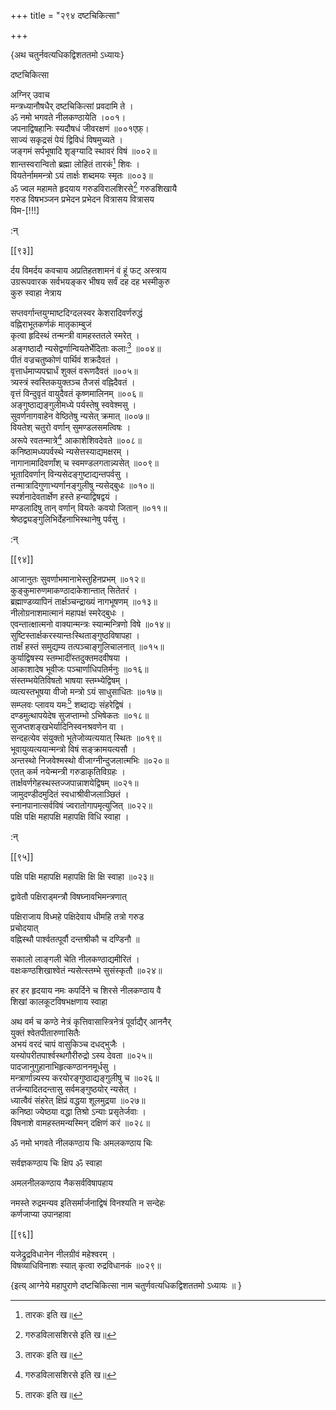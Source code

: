 +++
title = "२९४ दष्टचिकित्सा"

+++

\{अथ चतुर्नवत्यधिकद्विशततमो ऽध्यायः\}

दष्टचिकित्सा  
    
अग्निर् उवाच  
मन्त्रध्यानौषधैर् दष्टचिकित्सां प्रवदामि ते   ।  
ॐ नमो भगवते नीलकण्ठायेति ।००१।  
जपनाद्विषहानिः स्यदौषधं जीवरक्षणं   ॥००१एफ़्।  
साज्यं सकृद्रसं पेयं द्विविधं विषमुच्यते ।  
जङ्गमं सर्पभूषादि शृङ्ग्यादि स्थावरं विषं   ॥००२॥  
शान्तस्वरान्वितो ब्रह्मा लोहितं तारकं[^१] शिवः   ।  
वियतेर्नाममन्त्रो ऽयं तार्क्षः शब्दमयः स्मृतः   ॥००३॥  
ॐ ज्वल महामते हृदयाय गरुडविरालशिरसे[^२] गरुडशिखायै  
गरुड विषभञ्जन प्रभेदन प्रभेदन वित्रासय वित्रासय  
विम-[!!!]  
    
:न्  
    
[^१]: तारकः इति ख॥  
    
[^२]: गरुडविलासशिरसे इति ख॥  

[[९३]]

र्दय विमर्दय कवचाय अप्रतिहतशामनं वं हूं फट् अस्त्राय  
उग्ररूपवारक सर्वभयङ्कर भीषय सर्वं दह दह भस्मीकुरु  
कुरु स्वाहा नेत्राय  
    
सप्तवर्गान्तयुग्माष्टदिग्दलस्वर केशरादिवर्णरुद्धं  
वह्निराभूतकर्णकं मातृकाम्बुजं  
कृत्वा हृदिस्थं तन्मन्त्री वामहस्ततले स्मरेत् ।  
अङ्गष्ठादौ न्यसेद्वर्णान्वियतेर्भेदिताः कलाः[^१]   ॥००४॥  
पीतं वज्रचतुष्कोणं पार्थिवं शक्रदैवतं   ।  
वृत्तार्धमाप्यपद्मार्धं शुक्लं वरूणदैवतं   ॥००५॥  
त्र्यस्त्रं स्वस्तिकयुक्तञ्च तैजसं वह्निदैवतं ।  
वृत्तं विन्दुवृतं वायुदैवतं कृष्णमालिनम्   ॥००६॥  
अङ्गुष्ठाद्यङ्गुलीमध्ये पर्यस्तेषु स्ववेश्मसु   ।  
सुवर्णनागवाहेन वेष्ठितेषु न्यसेत् क्रमात् ॥००७॥  
वियतेश् चतुरो वर्णान् सुमण्डलसमत्विषः ।  
अरूपे रवतन्मात्रे[^२] आकाशेशिवदेवते ॥००८॥  
कनिष्ठामध्यपर्वस्थे न्यसेत्तस्याद्यमक्षरम् ।  
नागानामादिवर्णांश् च स्वमण्डलगतान्न्यसेत्   ॥००९॥  
भूतादिवर्णान् विन्यसेदङ्गुष्टाद्यन्तपर्वसु ।  
तन्मात्रादिगुणाभ्यर्णानङ्गुलीषु न्यसेद्बुधः   ॥०१०॥  
स्पर्शनादेवतार्क्षेण हस्ते हन्याद्विषद्वयं ।  
मण्डलादिषु तान् वर्णान् वियतेः कवयो जितान् ॥०११॥  
श्रेष्ठद्व्यङ्गुलिभिर्देहनाभिस्थानेषु पर्वसु ।  
    
:न्  
    
[^१]: भेदिकास्तथेति ख॥  
    
[^२]: वरतन्मत्रे इति ख॥  

[[९४]]
    
आजानुतः सुवर्णाभमानाभेस्तुहिनप्रभम् ॥०१२॥  
कुङ्कुमारुणमाकण्ठादाकेशान्तात् सितेतरं   ।  
ब्रह्माण्डव्यापिनं तार्क्षञ्चन्द्राख्यं नागभूषणम्   ॥०१३॥  
नीलोग्रनाशमात्मानं महापक्षं स्मरेद्बुधः   ।  
एवन्तात्क्षात्मनो वाक्यान्मन्त्रः स्यान्मन्त्रिणो विषे   ॥०१४॥  
सुष्टिस्तार्क्षकरस्यान्तःस्थिताङ्गुष्ठविषापहा   ।  
तार्क्षं हस्तं समुद्यम्य तत्पञ्चाङ्गुलिचालनात्   ॥०१५॥  
कुर्याद्विषस्य स्तम्भादींस्तदुक्तमदवीषया ।  
आकाशादेष भूवीजः पञ्चार्णाधिपतिर्मनुः   ॥०१६॥  
संस्तम्भयेतिविषतो भाषया स्तम्भ्येद्विषम् ।  
व्यत्यस्तभूषया वीजो मन्त्रो ऽयं साधुसाधितः   ॥०१७॥  
सम्प्लवः प्लावय यमः[^१] शब्दाद्यः संहरेद्विषं   ।  
दण्डमुत्थापयेदेष सुजप्ताम्भो ऽभिषेकतः ॥०१८॥  
सुजप्तशङ्खभेर्यादिनिस्वनश्रवणेन वा ।  
सन्दहत्येव संयुक्तो भूतेजोव्यत्ययात् स्थितः ॥०१९॥  
भूवायुव्यत्ययान्मन्त्रो विषं सङ्क्रामयत्यसौ ।  
अन्तस्थो निजवेश्मस्थो वीजाग्नीन्दुजलात्मभिः ॥०२०॥  
एतत् कर्म नयेन्मन्त्री गरुडाकृतिविग्रहः ।  
तार्क्षवर्णगेहस्थस्तज्जपान्नाशयेद्विषम् ॥०२१॥  
जामुदण्डीदमुदितं स्वधाश्रीवीजलाञ्छितं   ।  
स्नानपानात्सर्वविषं ज्वरातोगापमृत्युजित् ॥०२२॥  
पक्षि पक्षि महापक्षि महापक्षि विधि स्वाहा ।  
    
:न्  
    
[^१]: यश इति ञ॥  

[[९५]]
    
पक्षि पक्षि महापक्षि महापक्षि क्षि क्षि स्वाहा   ॥०२३॥  
    
द्वावेतौ पक्षिराड्मन्त्रौ विषघ्नावभिमन्त्रणात्  
    
पक्षिराजाय विध्महे पक्षिदेवाय धीमहि तत्रो गरुड  
प्रचोदयात्  
वह्निस्थौ पार्श्वतत्पूर्वौ दन्तश्रीकौ च दण्डिनौ ॥  
    
सकालो लाङ्गली चेति नीलकण्ठाद्यमीरितं ।  
वक्षःकण्ठशिखाश्वेतं न्यसेत्स्तम्भे सुसंस्कृतौ   ॥०२४॥  
    
हर हर हृदयाय नमः कपर्दिने च शिरसे नीलकण्ठाय वै  
शिखां कालकूटविषभक्षणाय स्वाहा  
    
अथ वर्म च कण्ठे नेत्रं कृत्तिवासास्त्रिनेत्रं पूर्वाद्यैर् आननैर्  
युक्तं श्वेतपीतारुणासितैः  
अभयं वरदं चापं वासुकिञ्च दधद्भुजैः ।  
यस्योपरीतपार्श्वस्थगौरीरुद्रो ऽस्य देवता ॥०२५॥  
पादजानुगुहानाभिहृत्कण्ठाननमूर्धसु ।  
मन्त्रार्णान्न्यस्य करयोरङ्गुष्ठाद्यङ्गुलीषु च   ॥०२६॥  
तर्जन्यादितदन्तासु सर्वमङ्गुष्ठयोर् न्यसेत् ।  
ध्यात्वैवं संहरेत् क्षिप्रं वद्धया शूलमुद्रया   ॥०२७॥  
कनिष्ठा ज्येष्ठया वद्धा तिश्रो ऽन्याः प्रसृतेर्जवाः   ।  
विषनाशे वामहस्तमन्यस्मिन् दक्षिणं करं   ॥०२८॥  
    
ॐ नमो भगवते नीलकण्ठाय चिः अमलकण्ठाय चिः  
    
सर्वज्ञकण्ठाय चिः क्षिप ॐ स्वाहा  
    
अमलनीलकण्ठाय नैकसर्वविषापहाय  
    
नमस्ते रुद्रमन्यव इतिसर्मार्जनाद्विषं विनश्यति न सन्देहः  
कर्णजाप्या उपानहावा  

[[९६]]
    
यजेद्रुद्रविधानेन नीलग्रीवं महेश्वरम् ।  
विषव्याधिविनाशः स्यात् कृत्वा रुद्रविधानकं   ॥०२९॥  
    
\{इत्य् आग्नेये महापुराणे दष्टचिकित्सा नाम चतुर्णवत्यधिकद्विशततमो ऽध्यायः ॥  }
    